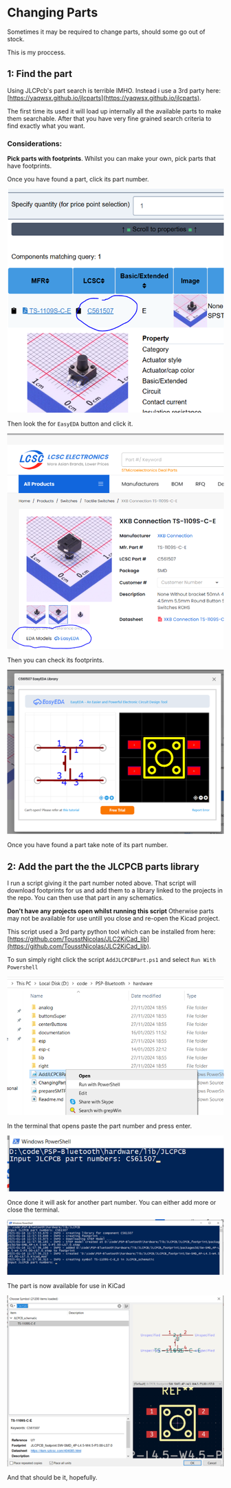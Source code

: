 # Changing Parts

Sometimes it may be required to change parts, should some go out of stock.

This is my proccess.

## 1: Find the part

Using JLCPcb's part search is terrible IMHO. Instead i use a 3rd party here: [https://yaqwsx.github.io/jlcparts](https://yaqwsx.github.io/jlcparts).

The first time its used it will load up internally all the available parts to make them searchable. After that you have very fine grained search criteria to find exactly what you want.

### Considerations:
**Pick parts with footprints**. Whilst you can make your own, pick parts that have footprints.

Once you have found a part, click its part number.

![image](./documentation/partNumber.png)

Then look the for `EasyEDA` button and click it.

![image](./documentation/eda.png)

Then you can check its footprints.

![image](./documentation/footprint.png)

Once you have found a part take note of its part number.

## 2: Add the part the the JLCPCB parts library

I run a script giving it the part number noted above. That script will download footprints for us and add them to a library linked to the projects in the repo. You can then use that part in any schematics.

**Don't have any projects open whilst running this script** Otherwise parts may not be available for use untill you close and re-open the Kicad project.

This script used a 3rd party python tool which can be installed from here: [https://github.com/TousstNicolas/JLC2KiCad_lib](https://github.com/TousstNicolas/JLC2KiCad_lib).

To sun simply right click the script `AddJLCPCBPart.ps1` and select `Run With Powershell`

![image](./documentation/scriptrun.png)

In the terminal that opens paste the part number and press enter.

![image](./documentation/partRun.png)

Once done it will ask for another part number. You can either add more or close the terminal.

![image](./documentation/partLoaded.png)

The part is now available for use in KiCad

![image](./documentation/partReady.png)

And that should be it, hopefully.